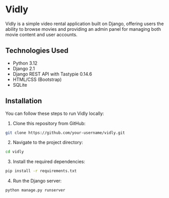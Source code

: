 # Vidly

Vidly is a simple video rental application built on Django, offering users the ability to browse movies and providing an admin panel for managing both movie content and user accounts.

## Technologies Used

- Python 3.12
- Django 2.1
- Django REST API with Tastypie 0.14.6
- HTML/CSS (Bootstrap)
- SQLite

## Installation

You can follow these steps to run Vidly locally:

1. Clone this repository from GitHub:

```bash
git clone https://github.com/your-username/vidly.git
```

2. Navigate to the project directory:

```bash
cd vidly
```

3. Install the required dependencies:

```bash
pip install -r requirements.txt
```

4. Run the Django server:

```bash
python manage.py runserver
```
